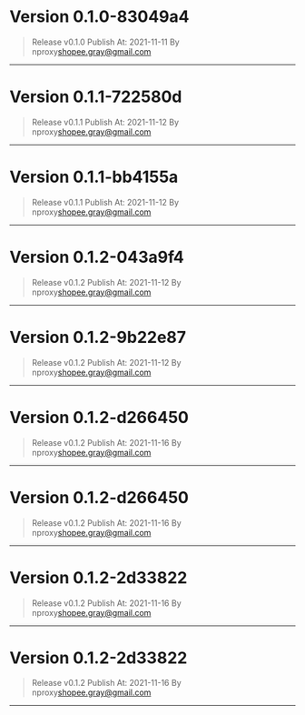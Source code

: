 # Version 0.1.0-83049a4
    
> Release v0.1.0
 Publish At: 2021-11-11 By nproxy<shopee.gray@gmail.com>
---

# Version 0.1.1-722580d
    
> Release v0.1.1
 Publish At: 2021-11-12 By nproxy<shopee.gray@gmail.com>
---

# Version 0.1.1-bb4155a
    
> Release v0.1.1
 Publish At: 2021-11-12 By nproxy<shopee.gray@gmail.com>
---

# Version 0.1.2-043a9f4
    
> Release v0.1.2
 Publish At: 2021-11-12 By nproxy<shopee.gray@gmail.com>
---

# Version 0.1.2-9b22e87
    
> Release v0.1.2
 Publish At: 2021-11-12 By nproxy<shopee.gray@gmail.com>
---

# Version 0.1.2-d266450
    
> Release v0.1.2
 Publish At: 2021-11-16 By nproxy<shopee.gray@gmail.com>
---

# Version 0.1.2-d266450
    
> Release v0.1.2
 Publish At: 2021-11-16 By nproxy<shopee.gray@gmail.com>
---

# Version 0.1.2-2d33822
    
> Release v0.1.2
 Publish At: 2021-11-16 By nproxy<shopee.gray@gmail.com>
---

# Version 0.1.2-2d33822
    
> Release v0.1.2
 Publish At: 2021-11-16 By nproxy<shopee.gray@gmail.com>
---
